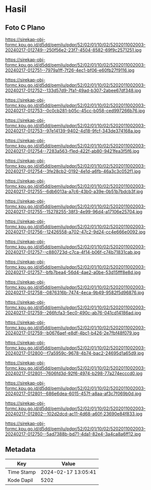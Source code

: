 # Hasil

## Foto C Plano

https://sirekap-obj-formc.kpu.go.id/d5dd/pemilu/pdpr/52/02/01/10/02/5202011002003-20240217-012749--250f56e2-23f7-4504-8582-69f9c2571251.jpg

https://sirekap-obj-formc.kpu.go.id/d5dd/pemilu/pdpr/52/02/01/10/02/5202011002003-20240217-012751--7979a1ff-7f26-4ec1-bf06-e60fb27f9116.jpg

https://sirekap-obj-formc.kpu.go.id/d5dd/pemilu/pdpr/52/02/01/10/02/5202011002003-20240217-012752--133d57d9-7fa1-49ad-b307-2abee67df348.jpg

https://sirekap-obj-formc.kpu.go.id/d5dd/pemilu/pdpr/52/02/01/10/02/5202011002003-20240217-012753--0c0cb281-b05c-45cc-b058-ced997266b76.jpg

https://sirekap-obj-formc.kpu.go.id/d5dd/pemilu/pdpr/52/02/01/10/02/5202011002003-20240217-012753--97e14139-9402-4d18-9fcf-343de374168a.jpg

https://sirekap-obj-formc.kpu.go.id/d5dd/pemilu/pdpr/52/02/01/10/02/5202011002003-20240217-012754--7283a563-f1ed-422f-ab80-9421fea3f5f6.jpg

https://sirekap-obj-formc.kpu.go.id/d5dd/pemilu/pdpr/52/02/01/10/02/5202011002003-20240217-012754--3fe28cb2-0192-4e1d-a6fb-46a3c3c052f1.jpg

https://sirekap-obj-formc.kpu.go.id/d5dd/pemilu/pdpr/52/02/01/10/02/5202011002003-20240217-012755--6db6013a-a7c6-43b0-a39e-0b51b7bdcb3f.jpg

https://sirekap-obj-formc.kpu.go.id/d5dd/pemilu/pdpr/52/02/01/10/02/5202011002003-20240217-012755--15278255-38f3-4e99-96d4-a17106e25704.jpg

https://sirekap-obj-formc.kpu.go.id/d5dd/pemilu/pdpr/52/02/01/10/02/5202011002003-20240217-012756--12426558-a702-47c2-9d24-cc4e666e0092.jpg

https://sirekap-obj-formc.kpu.go.id/d5dd/pemilu/pdpr/52/02/01/10/02/5202011002003-20240217-012757--c880723d-c7ca-4f14-b06f-c74b71831cab.jpg

https://sirekap-obj-formc.kpu.go.id/d5dd/pemilu/pdpr/52/02/01/10/02/5202011002003-20240217-012757--bfb7bea4-56d4-4ae2-a0be-53d15fff8e8d.jpg

https://sirekap-obj-formc.kpu.go.id/d5dd/pemilu/pdpr/52/02/01/10/02/5202011002003-20240217-012758--0876316b-7474-4eca-9b49-9582f5d96876.jpg

https://sirekap-obj-formc.kpu.go.id/d5dd/pemilu/pdpr/52/02/01/10/02/5202011002003-20240217-012759--266fcfa3-5ec0-490c-ab76-041cd14186ad.jpg

https://sirekap-obj-formc.kpu.go.id/d5dd/pemilu/pdpr/52/02/01/10/02/5202011002003-20240217-012759--b0676aef-e8df-4bc1-b426-2e7fbf48f079.jpg

https://sirekap-obj-formc.kpu.go.id/d5dd/pemilu/pdpr/52/02/01/10/02/5202011002003-20240217-012800--f7a5959c-9678-4b74-bac2-24695d1a65d9.jpg

https://sirekap-obj-formc.kpu.go.id/d5dd/pemilu/pdpr/52/02/01/10/02/5202011002003-20240217-012801--7606fd3d-92f6-4974-b298-77a274ecccd0.jpg

https://sirekap-obj-formc.kpu.go.id/d5dd/pemilu/pdpr/52/02/01/10/02/5202011002003-20240217-012801--686e6dea-6015-457f-a8aa-af3c7f069b0d.jpg

https://sirekap-obj-formc.kpu.go.id/d5dd/pemilu/pdpr/52/02/01/10/02/5202011002003-20240217-012802--102d2dcd-ac11-4d68-a60f-23690e84f833.jpg

https://sirekap-obj-formc.kpu.go.id/d5dd/pemilu/pdpr/52/02/01/10/02/5202011002003-20240217-012750--5ad7388b-bd71-4da1-82e4-3a4ca8a6ff12.jpg


## Metadata

| Key        | Value               |
| ---------- | ------------------- |
| Time Stamp | 2024-02-17 13:05:41 |
| Kode Dapil | 5202                |



